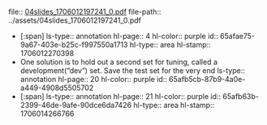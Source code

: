 file:: [04slides_1706012197241_0.pdf](../assets/04slides_1706012197241_0.pdf)
file-path:: ../assets/04slides_1706012197241_0.pdf

- [:span]
  ls-type:: annotation
  hl-page:: 4
  hl-color:: purple
  id:: 65afae75-9a67-403e-b25c-f997550a1713
  hl-type:: area
  hl-stamp:: 1706012270398
- One solution is to hold out a second set for tuning, called a development(“dev”) set. Save the test set for the very end
  ls-type:: annotation
  hl-page:: 20
  hl-color:: purple
  id:: 65afb5cb-87b9-4a0e-a449-4908d5505702
- [:span]
  ls-type:: annotation
  hl-page:: 21
  hl-color:: purple
  id:: 65afb63b-2399-46de-9afe-90dce6da7426
  hl-type:: area
  hl-stamp:: 1706014266766